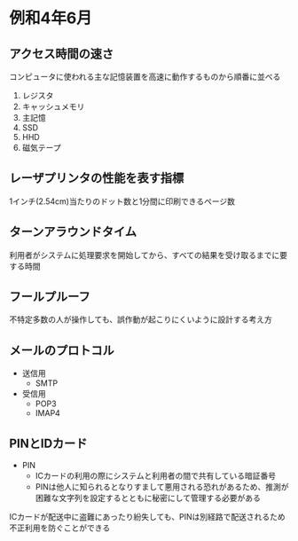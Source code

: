 # 例和4年6月
## アクセス時間の速さ
コンピュータに使われる主な記憶装置を高速に動作するものから順番に並べる
1. レジスタ
2. キャッシュメモリ
3. 主記憶
4. SSD
5. HHD
6. 磁気テープ


## レーザプリンタの性能を表す指標
1インチ(2.54cm)当たりのドット数と1分間に印刷できるページ数


## ターンアラウンドタイム
利用者がシステムに処理要求を開始してから、すべての結果を受け取るまでに要する時間


## フールプルーフ
不特定多数の人が操作しても、誤作動が起こりにくいように設計する考え方


## メールのプロトコル
- 送信用
  - SMTP
- 受信用
  - POP3
  - IMAP4


## PINとIDカード
- PIN
  - ICカードの利用の際にシステムと利用者の間で共有している暗証番号
  - PINは他人に知られるとなりすまして悪用される恐れがあるため、推測が困難な文字列を設定するとともに秘密にして管理する必要がある

ICカードが配送中に盗難にあったり紛失しても、PINは別経路で配送されるため不正利用を防ぐことができる
